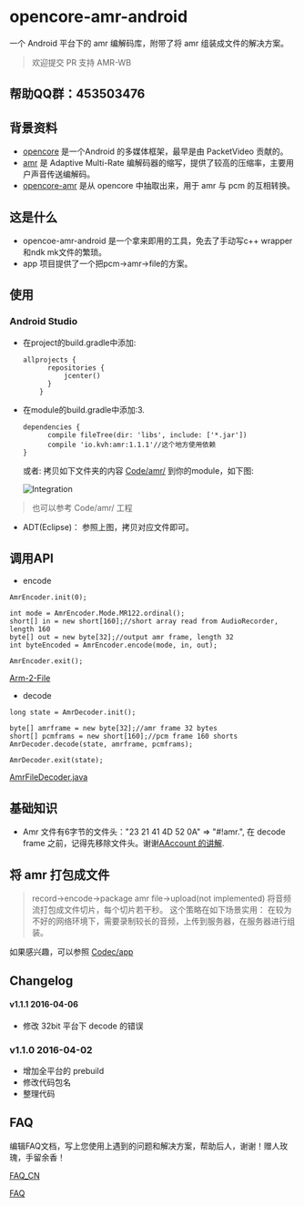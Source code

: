 opencore-amr-android
====================

一个 Android 平台下的 amr 编解码库，附带了将 amr 组装成文件的解决方案。

> 欢迎提交 PR 支持 AMR-WB

## 帮助QQ群：453503476

## 背景资料
- [opencore][1] 是一个Android 的多媒体框架，最早是由 PacketVideo 贡献的。
- [amr][2] 是 Adaptive Multi-Rate 编解码器的缩写，提供了较高的压缩率，主要用户声音传送编解码。
- [opencore-amr][3] 是从 opencore 中抽取出来，用于 amr 与 pcm 的互相转换。

## 这是什么
- opencoe-amr-android 是一个拿来即用的工具，免去了手动写c++ wrapper和ndk mk文件的繁琐。
- app 项目提供了一个把pcm->amr->file的方案。

## 使用
### Android Studio

* 在project的build.gradle中添加:  

  ```
  allprojects {
        repositories {
            jcenter()
        }
      }
  ```
* 在module的build.gradle中添加:3. 
  
  ```
  dependencies {
        compile fileTree(dir: 'libs', include: ['*.jar'])
        compile 'io.kvh:amr:1.1.1'//这个地方使用依赖
  }
  ```

  或者: 拷贝如下文件夹的内容 [Code/amr/](Code/amr/) 到你的module，如下图:

  ![Integration](arts/android_studio_integration.png)
> 也可以参考 Code/amr/ 工程

- ADT(Eclipse)： 参照上图，拷贝对应文件即可。

## 调用API
* encode

``` 
AmrEncoder.init(0);

int mode = AmrEncoder.Mode.MR122.ordinal();
short[] in = new short[160];//short array read from AudioRecorder, length 160
byte[] out = new byte[32];//output amr frame, length 32
int byteEncoded = AmrEncoder.encode(mode, in, out);

AmrEncoder.exit();        
```
[Arm-2-File](https://github.com/kevinho/opencore-amr-android/blob/master/Codec/app/src/main/java/io/kvh/media/sound/Filer.java)

* decode

```
long state = AmrDecoder.init();

byte[] amrframe = new byte[32];//amr frame 32 bytes
short[] pcmframs = new short[160];//pcm frame 160 shorts
AmrDecoder.decode(state, amrframe, pcmframs);

AmrDecoder.exit(state);
```
[AmrFileDecoder.java](https://github.com/kevinho/opencore-amr-android/blob/master/Codec/app/src/main/java/io/kvh/media/demo/AmrFileDecoder.java)
## 基础知识
* Amr 文件有6字节的文件头："23 21 41 4D 52 0A" => "#!amr.", 在 decode frame 之前，记得先移除文件头。谢谢[AAccount 的讲解](https://github.com/kevinho/opencore-amr-android/issues/7).

## 将 amr 打包成文件
> record->encode->package amr file->upload(not implemented)
将音频流打包成文件切片，每个切片若干秒。
这个策略在如下场景实用：
在较为不好的网络环境下，需要录制较长的音频，上传到服务器，在服务器进行组装。

如果感兴趣，可以参照 [Codec/app](Codec/app)

## Changelog

#### v1.1.1 2016-04-06
- 修改 32bit 平台下 decode 的错误

### v1.1.0 2016-04-02
- 增加全平台的 prebuild
- 修改代码包名
- 整理代码

## FAQ
编辑FAQ文档，写上您使用上遇到的问题和解决方案，帮助后人，谢谢！赠人玫瑰，手留余香！

[FAQ_CN](FAQ_CN.md)

[FAQ](FAQ.md)

  [1]: https://github.com/android/platform_external_opencore
  [2]: http://en.wikipedia.org/wiki/Adaptive_Multi-Rate_audio_codec
  [3]: http://opencore-amr.sourceforge.net/
